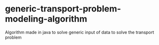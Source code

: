 # generic-transport-problem-modeling-algorithm
Algorithm made in java to solve generic input of data to solve the transport problem
